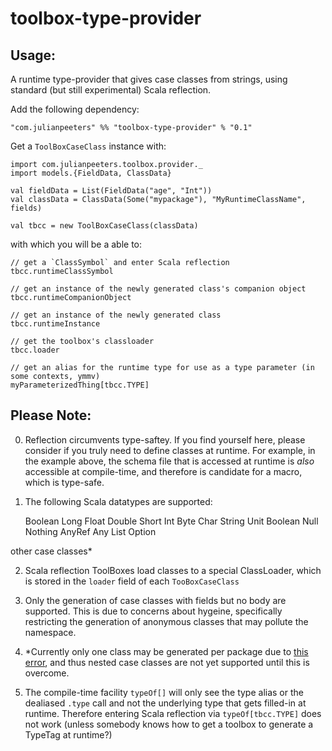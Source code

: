 toolbox-type-provider
=====================

Usage:
------

A runtime type-provider that gives case classes from strings, using standard (but still experimental) Scala reflection.


Add the following dependency: 
  
    "com.julianpeeters" %% "toolbox-type-provider" % "0.1"

Get a `ToolBoxCaseClass` instance with:

    import com.julianpeeters.toolbox.provider._
    import models.{FieldData, ClassData}

    val fieldData = List(FieldData("age", "Int"))
    val classData = ClassData(Some("mypackage"), "MyRuntimeClassName", fields)
    
    val tbcc = new ToolBoxCaseClass(classData)

with which you will be a able to:

    // get a `ClassSymbol` and enter Scala reflection
    tbcc.runtimeClassSymbol

    // get an instance of the newly generated class's companion object
    tbcc.runtimeCompanionObject

    // get an instance of the newly generated class
    tbcc.runtimeInstance

    // get the toolbox's classloader
    tbcc.loader

    // get an alias for the runtime type for use as a type parameter (in some contexts, ymmv)
    myParameterizedThing[tbcc.TYPE]

Please Note:
------------

0) Reflection circumvents type-saftey. If you find yourself here, please consider if you truly need to define classes at runtime. For example, in the example above, the schema file that is accessed at runtime is *also* accessible at compile-time, and therefore is candidate for a macro, which is type-safe.

1) The following Scala datatypes are supported:

    Boolean
    Long
    Float
    Double
    Short
    Int
    Byte
    Char
    String
    Unit
    Boolean
    Null
    Nothing
    AnyRef
    Any
    List
    Option

  other case classes*

2) Scala reflection ToolBoxes load classes to a special ClassLoader, which is stored in the `loader` field of each `TooBoxCaseClass`

3) Only the generation of case classes with fields but no body are supported. This is due to concerns about hygeine, specifically restricting the generation of anonymous classes that may pollute the namespace.

4) *Currently only one class may be generated per package due to [this error](https://github.com/julianpeeters/toolbox-salat-example/blob/two_classes_error/src/main/scala/Main.scala#L59), and thus nested case classes are not yet supported until this is overcome. 

5) The compile-time facility `typeOf[]` will only see the type alias or the dealiased `.type` call and not the underlying type that gets filled-in at runtime. Therefore entering Scala reflection via `typeOf[tbcc.TYPE]` does not work (unless somebody knows how to get a toolbox to generate a TypeTag at runtime?)

